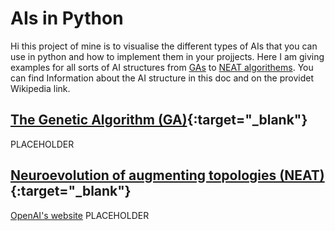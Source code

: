 # AIs in Python
Hi this project of mine is to visualise the different types of AIs that you can use in python and how to implement them in your projjects.
Here I am giving examples for all sorts of AI structures from [GAs](#The-Genetic-Algorithm-(GA)) to [NEAT algorithems](#Neuroevolution-of-augmenting-topologies-(NEAT)).
You can find Information about the AI structure in this doc and on the providet Wikipedia link.
## [The Genetic Algorithm (GA)](https://en.wikipedia.org/wiki/Genetic_algorithm){:target="_blank"}
PLACEHOLDER
## [Neuroevolution of augmenting topologies (NEAT)](https://en.wikipedia.org/wiki/Neuroevolution_of_augmenting_topologies){:target="_blank"}
<a href="https://openai.com" target="_blank">OpenAI's website</a>
PLACEHOLDER
